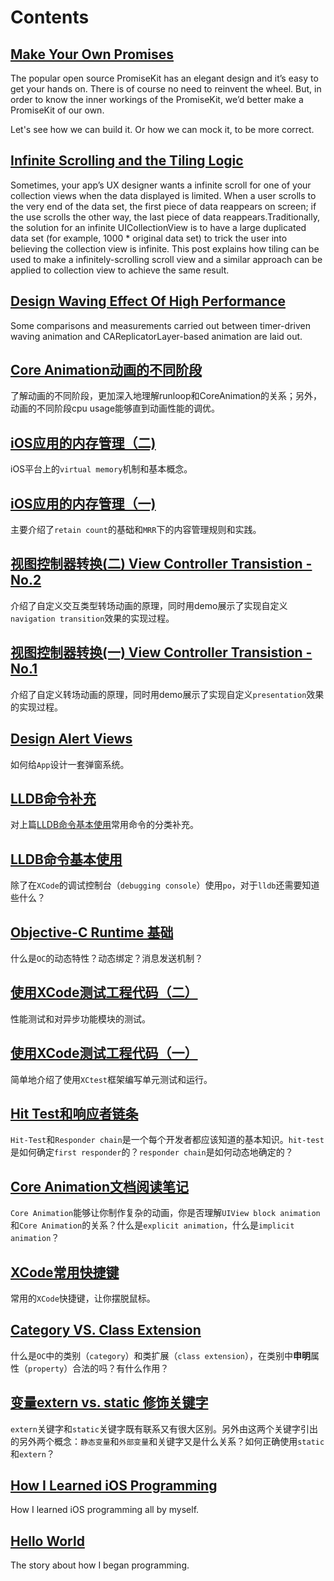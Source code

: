 # Contents

## [Make Your Own Promises](https://github.com/Alex1989Wang/Blogs/blob/master/contents/make-your-own-promise.md)
The popular open source PromiseKit has an elegant design and it’s easy to get your hands on. There is of course no need to reinvent the wheel. But, in order to know the inner workings of the PromiseKit, we’d better make a PromiseKit of our own.

Let's see how we can build it. Or how we can mock it, to be more correct.

## [Infinite Scrolling and the Tiling Logic](https://github.com/Alex1989Wang/Blogs/blob/master/contents/2018-03-24-Infinite-Scrolling-and-the-Tiling-Logic.md)
Sometimes, your app’s UX designer wants a infinite scroll for one of your collection views when the data displayed is limited. When a user scrolls to the very end of the data set, the first piece of data reappears on screen; if the use scrolls the other way, the last piece of data reappears.Traditionally, the solution for an infinite UICollectionView is to have a large duplicated data set (for example, 1000 * original data set) to trick the user into believing the collection view is infinite. This post explains how tiling can be used to make a infinitely-scrolling scroll view and a similar approach can be applied to collection view to achieve the same result. 

## [Design Waving Effect Of High Performance](http://awesomejiang.cn/english/2018/03/20/Highly-perfomant-Waving-Effect.html)
Some comparisons and measurements carried out between timer-driven waving animation and CAReplicatorLayer-based animation are laid out.

## [Core Animation动画的不同阶段](http://awesomejiang.cn/chinese/2018/03/06/about-core-animtion-animation-stages.html)
了解动画的不同阶段，更加深入地理解runloop和CoreAnimation的关系；另外，动画的不同阶段cpu usage能够直到动画性能的调优。

## [iOS应用的内存管理（二)](http://awesomejiang.cn/chinese/2018/01/15/Memory-Management-For-iOS-Apps-No-2.html)
iOS平台上的`virtual memory`机制和基本概念。

## [iOS应用的内存管理（一)](http://awesomejiang.cn/chinese/2018/01/14/Memory-Management-for-iOS-Apps.html)
主要介绍了`retain count`的基础和`MRR`下的内容管理规则和实践。

## [视图控制器转换(二) View Controller Transistion - No.2](http://awesomejiang.cn/chinese/2018/01/01/custmize-navigation-controller-transition-animations.html)
介绍了自定义交互类型转场动画的原理，同时用demo展示了实现自定义`navigation transition`效果的实现过程。

## [视图控制器转换(一) View Controller Transistion - No.1](http://awesomejiang.cn/chinese/2017/12/25/View-Controller-Transistion-customizing-presentation.html)
介绍了自定义转场动画的原理，同时用demo展示了实现自定义`presentation`效果的实现过程。

## [Design Alert Views](contents/2017-09-27-design-roubust-alert-views.md)
如何给`App`设计一套弹窗系统。

## [LLDB命令补充](contents/about-lldb-what-else-do-you-know-two.md)
对上篇[LLDB命令基本使用](contents/about-lldb-what-else-do-you-know.md)常用命令的分类补充。

## [LLDB命令基本使用](contents/about-lldb-what-else-do-you-know.md)
除了在`XCode`的调试控制台（`debugging console`）使用`po`，对于`lldb`还需要知道些什么？

## [Objective-C Runtime 基础](contents/runtime-programming-guide-reading-notes-one.md)
什么是`OC`的动态特性？动态绑定？消息发送机制？

## [使用XCode测试工程代码（二）](contents/testing-with-xcode-two.md)
性能测试和对异步功能模块的测试。

## [使用XCode测试工程代码（一）](contents/testing-with-xcode-one.md)
简单地介绍了使用`XCtest`框架编写单元测试和运行。

## [Hit Test和响应者链条](contents/hittest-and-responder-chain.md)
`Hit-Test`和`Responder chain`是一个每个开发者都应该知道的基本知识。`hit-test`是如何确定`first responder`的？`responder chain`是如何动态地确定的？

## [Core Animation文档阅读笔记](contents/about-core-animation.md)
`Core Animation`能够让你制作复杂的动画，你是否理解`UIView block animation`和`Core Animation`的关系？什么是`explicit animation`，什么是`implicit animation`？

## [XCode常用快捷键](contents/xcode-keyborad-shortcuts.md)
常用的`XCode`快捷键，让你摆脱鼠标。

## [Category VS. Class Extension](contents/category-vs.-class-extension.md)
什么是`OC`中的类别（`category`）和类扩展（`class extension`），在类别中**申明**属性（`property`）合法的吗？有什么作用？

## [变量extern vs. static 修饰关键字](contents/static-vs.-extern-keywords.md)
`extern`关键字和`static`关键字既有联系又有很大区别。另外由这两个关键字引出的另外两个概念：`静态变量`和`外部变量`和关键字又是什么关系？如何正确使用`static`和`extern`？

## [How I Learned iOS Programming](contents/how-i-learned-iOS-programming.md)
How I learned iOS programming all by myself.

## [Hello World](./contents/hello-world.md)
The story about how I began programming.


